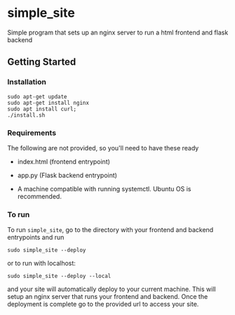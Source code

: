 # simple_site
Simple program that sets up an nginx server to run a html frontend and flask backend

## Getting Started

### Installation
```
sudo apt-get update
sudo apt-get install nginx
sudo apt install curl;
./install.sh
```

### Requirements
The following are not provided, so you'll need to have these ready
- index.html (frontend entrypoint)
- app.py (Flask backend entrypoint)

- A machine compatible with running systemctl. Ubuntu OS is recommended.

### To run
To run `simple_site`, go to the directory with your frontend and backend entrypoints and run
```
sudo simple_site --deploy
```

or to run with localhost:
```
sudo simple_site --deploy --local
```

and your site will automatically deploy to your current machine. This will setup an nginx server that runs your frontend and backend. Once the deployment is complete go to the provided url to access your site.
